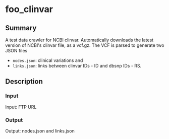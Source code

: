 # foo_clinvar

## Summary

A test data crawler for NCBI clinvar. Automatically downloads the latest version of NCBI's clinvar file, as a vcf.gz. The VCF is parsed to generate two JSON files

- `nodes.json`: clinical variations and 
- `links.json`: links between clinvar IDs - ID and dbsnp IDs - RS.

## Description

### Input

Input: FTP URL

### Output

Output: nodes.json and links.json

